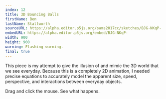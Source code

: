 ```yaml
---
index: 12
title: 3D Bouncing Balls
firstName: Ben
lastName: Stallworth
sourceURL: https://alpha.editor.p5js.org/sams2017cc/sketches/BJG-NKqP-
embedURL: https://alpha.editor.p5js.org/embed/BJG-NKqP-
width: 900
height: 900
warning: Flashing warning.
final: true
---
```


This piece is my attempt to give the illusion of and mimic the 3D world
that we see everyday. Because this is a completely 2D animation, I needed
precise equations to accurately model the apparent size, speed, perspective,
and interactions between everyday objects.

Drag and click the mouse. See what happens.

